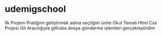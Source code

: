 # udemigschool

İlk Projem Pratiğimi geliştirmek adına seçtiğim ünite  Okul Temalı Html Css Projesi 
Git Aracılığıyla githuba dosya gönderme işlemleri gerçekleştirdim

